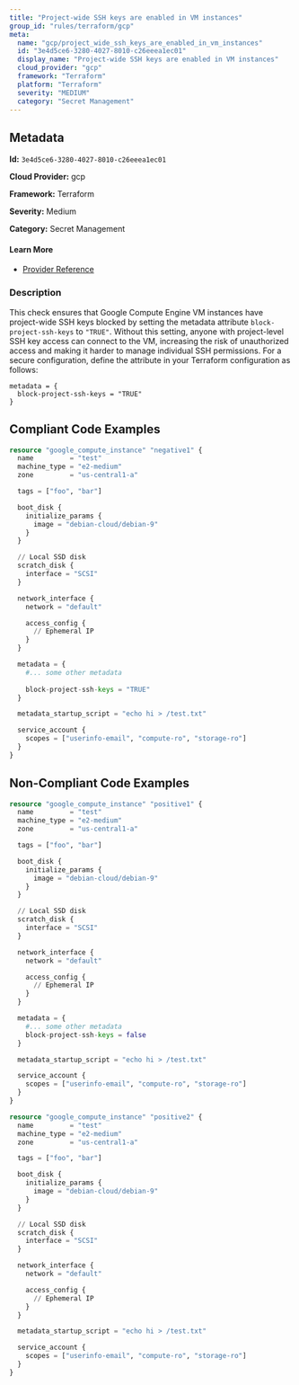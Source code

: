 ```yaml
---
title: "Project-wide SSH keys are enabled in VM instances"
group_id: "rules/terraform/gcp"
meta:
  name: "gcp/project_wide_ssh_keys_are_enabled_in_vm_instances"
  id: "3e4d5ce6-3280-4027-8010-c26eeea1ec01"
  display_name: "Project-wide SSH keys are enabled in VM instances"
  cloud_provider: "gcp"
  framework: "Terraform"
  platform: "Terraform"
  severity: "MEDIUM"
  category: "Secret Management"
---
```

## Metadata

**Id:** `3e4d5ce6-3280-4027-8010-c26eeea1ec01`

**Cloud Provider:** gcp

**Framework:** Terraform

**Severity:** Medium

**Category:** Secret Management

#### Learn More

 - [Provider Reference](https://registry.terraform.io/providers/hashicorp/google/latest/docs/resources/compute_instance)

### Description

 This check ensures that Google Compute Engine VM instances have project-wide SSH keys blocked by setting the metadata attribute `block-project-ssh-keys` to `"TRUE"`. Without this setting, anyone with project-level SSH key access can connect to the VM, increasing the risk of unauthorized access and making it harder to manage individual SSH permissions. For a secure configuration, define the attribute in your Terraform configuration as follows:

```
metadata = {
  block-project-ssh-keys = "TRUE"
}
```


## Compliant Code Examples
```terraform
resource "google_compute_instance" "negative1" {
  name         = "test"
  machine_type = "e2-medium"
  zone         = "us-central1-a"

  tags = ["foo", "bar"]

  boot_disk {
    initialize_params {
      image = "debian-cloud/debian-9"
    }
  }

  // Local SSD disk
  scratch_disk {
    interface = "SCSI"
  }

  network_interface {
    network = "default"

    access_config {
      // Ephemeral IP
    }
  }

  metadata = {
    #... some other metadata
    
    block-project-ssh-keys = "TRUE"
  }

  metadata_startup_script = "echo hi > /test.txt"

  service_account {
    scopes = ["userinfo-email", "compute-ro", "storage-ro"]
  }
}

```
## Non-Compliant Code Examples
```terraform
resource "google_compute_instance" "positive1" {
  name         = "test"
  machine_type = "e2-medium"
  zone         = "us-central1-a"

  tags = ["foo", "bar"]

  boot_disk {
    initialize_params {
      image = "debian-cloud/debian-9"
    }
  }

  // Local SSD disk
  scratch_disk {
    interface = "SCSI"
  }

  network_interface {
    network = "default"

    access_config {
      // Ephemeral IP
    }
  }

  metadata = {
    #... some other metadata
    block-project-ssh-keys = false
  }

  metadata_startup_script = "echo hi > /test.txt"

  service_account {
    scopes = ["userinfo-email", "compute-ro", "storage-ro"]
  }
}

resource "google_compute_instance" "positive2" {
  name         = "test"
  machine_type = "e2-medium"
  zone         = "us-central1-a"

  tags = ["foo", "bar"]

  boot_disk {
    initialize_params {
      image = "debian-cloud/debian-9"
    }
  }

  // Local SSD disk
  scratch_disk {
    interface = "SCSI"
  }

  network_interface {
    network = "default"

    access_config {
      // Ephemeral IP
    }
  }

  metadata_startup_script = "echo hi > /test.txt"

  service_account {
    scopes = ["userinfo-email", "compute-ro", "storage-ro"]
  }
}


```
